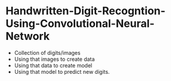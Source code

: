 # Handwritten-Digit-Recogntion-Using-Convolutional-Neural-Network

- Collection of digits/images 
- Using that images to create data 
- Using that data to create model 
- Using that model to predict new digits.
